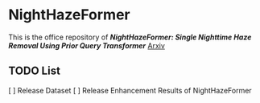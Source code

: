 # NightHazeFormer
This is the office repository of ***NightHazeFormer: Single Nighttime Haze Removal Using Prior Query Transformer***
[Arxiv](https://arxiv.org/pdf/2305.09533.pdf)

## TODO List
[ ] Release Dataset
[ ] Release Enhancement Results of NightHazeFormer
